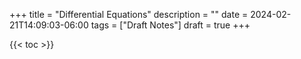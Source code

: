 +++
title = "Differential Equations"
description = ""
date = 2024-02-21T14:09:03-06:00
tags = ["Draft Notes"]
draft = true
+++

{{< toc >}}



